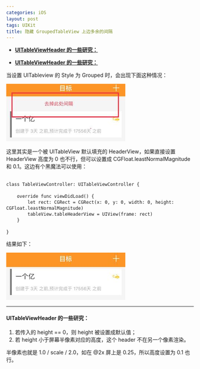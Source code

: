 ```yaml
---
categories: iOS
layout: post
tags: UIKit
title: 隐藏 GroupedTableView 上边多余的间隔
---
```


-   [**UITableViewHeader 的一些研究：**](#uitableviewheader-的一些研究)

-   [**UITableViewHeader 的一些研究：**](#uitableviewheader-的一些研究)

当设置 UITableview 的 Style 为 Grouped 时，会出现下面这种情况：

![001](/assets/images/2018/20180125_001.jpeg)

这里其实是一个被 UITableView 默认填充的 HeaderView，如果直接设置
HeaderView 高度为 0 也不行，但可以设置成 CGFloat.leastNormalMagnitude 和
0.1。这边有个黑魔法可以使用：

``` {.swift}

class TableViewController: UITableViewController {

    override func viewDidLoad() {
        let rect: CGRect = CGRect(x: 0, y: 0, width: 0, height: CGFloat.leastNormalMagnitude)
        tableView.tableHeaderView = UIView(frame: rect)
    }

}
```

结果如下：

![001](/assets/images/2018/20180125_002.jpeg)

------------------------------------------------------------------------

#### **UITableViewHeader 的一些研究：**

1.  若传入的 height == 0，则 height 被设置成默认值；
2.  若 height 小于屏幕半像素对应的高度，这个 header 不在另一个像素渲染。

半像素也就是 1.0 / scale / 2.0，如在 @2x 屏上是 0.25，所以高度设置为 0.1
也行。

